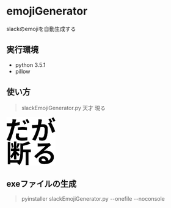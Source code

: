 # emojiGenerator
slackのemojiを自動生成する

## 実行環境
- python 3.5.1
- pillow

## 使い方
>slackEmojiGenerator.py 天才 現る  

![test.png](test.png)

## exeファイルの生成
>pyinstaller slackEmojiGenerator.py --onefile --noconsole
